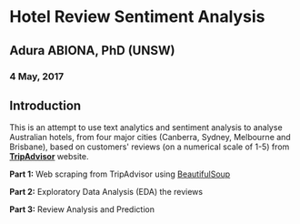 # Hotel Review Sentiment Analysis
## Adura ABIONA, PhD (UNSW)
### 4 May, 2017

## Introduction

This is an attempt to use text analytics and sentiment analysis to analyse Australian hotels, from four major cities (Canberra, Sydney, Melbourne and Brisbane), based on customers' reviews (on a numerical scale of 1-5) from [**TripAdvisor**](http://www.tripadvisor.com.au) website.  

**Part 1:** Web scraping from TripAdvisor using [BeautifulSoup](https://www.crummy.com/software/BeautifulSoup/)

**Part 2:** Exploratory Data Analysis (EDA) the reviews

**Part 3:** Review Analysis and Prediction
